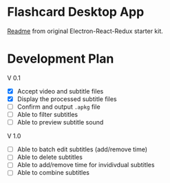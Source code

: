 # Flashcard Desktop App

[Readme](https://github.com/chentsulin/electron-react-boilerplate) from original Electron-React-Redux starter kit.

# Development Plan

V 0.1

- [X] Accept video and subtitle files
- [X] Display the processed subtitle files
- [ ] Confirm and output `.apkg` file
- [ ] Able to filter subtitles
- [ ] Able to preview subtitle sound

V 1.0
- [ ] Able to batch edit subtitles (add/remove time)
- [ ] Able to delete subtitles
- [ ] Able to add/remove time for invidivdual subtitles
- [ ] Able to combine subtitles